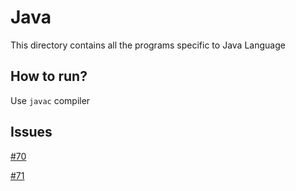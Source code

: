 # Java

This directory contains all the programs specific to Java Language

## How to run?

Use `javac` compiler

## Issues 

[#70](https://github.com/dscmbcet/hacktoberfest-2021/issues/70)

[#71](https://github.com/dscmbcet/hacktoberfest-2021/issues/71)
